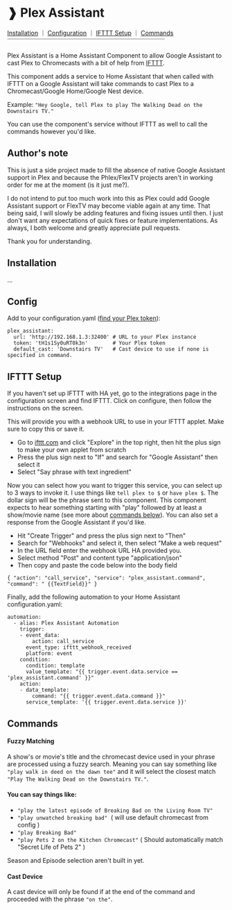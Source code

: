 # ❱ Plex Assistant

[Installation](#installation) ｜ [Configuration](#config) ｜ [IFTTT Setup](#ifttt-setup) ｜ [Commands](#commands)<br>
￣￣￣￣￣￣￣￣￣￣￣￣￣￣￣￣￣￣￣￣￣￣￣￣￣￣<br>

Plex Assistant is a Home Assistant Component to allow Google Assistant to cast Plex to Chromecasts with a bit of help from [IFTTT](https://ifttt.com/).

This component adds a service to Home Assistant that when called with IFTTT on a Google Assistant will take commands to cast Plex to a Chromecast/Google Home/Google Nest device.

Example: `"Hey Google, tell Plex to play The Walking Dead on the Downstairs TV."`

You can use the component's service without IFTTT as well to call the commands however you'd like.

## Author's note
This is just a side project made to fill the absence of native Google Assistant support in Plex and because the Phlex/FlexTV projects aren't in working order for me at the moment (is it just me?).

I do not intend to put too much work into this as Plex could add Google Assistant support or FlexTV may become viable again at any time. That being said, I will slowly be adding features and fixing issues until then. I just don't want any expectations of quick fixes or feature implementations. As always, I both welcome and greatly appreciate pull requests.

Thank you for understanding.

## Installation
...

## Config
Add to your configuration.yaml ([find your Plex token](https://support.plex.tv/articles/204059436-finding-an-authentication-token-x-plex-token/)):
```
plex_assistant:
  url: 'http://192.168.1.3:32400' # URL to your Plex instance
  token: 'tH1s1Sy0uRT0k3n'        # Your Plex token
  default_cast: 'Downstairs TV'   # Cast device to use if none is specified in command.
```

## IFTTT Setup

If you haven't set up IFTTT with HA yet, go to the integrations page in the configuration screen and find IFTTT. Click on configure, then follow the instructions on the screen.

This will provide you with a webhook URL to use in your IFTTT applet. Make sure to copy this or save it.

* Go to [ifttt.com](https://ifttt.com/) and click "Explore" in the top right, then hit the plus sign to make your own applet from scratch
* Press the plus sign next to "If" and search for "Google Assistant" then select it
* Select "Say phrase with text ingredient"

Now you can select how you want to trigger this service, you can select up to 3 ways to invoke it. I use things like `tell plex to $` or `have plex $`. The dollar sign will be the phrase sent to this component. This component expects to hear something starting with "play" followed by at least a show/movie name (see more about [commands below](#commands)). You can also set a response from the Google Assistant if you'd like.

* Hit "Create Trigger" and press the plus sign next to "Then"
* Search for "Webhooks" and select it, then select "Make a web request"
* In the URL field enter the webhook URL HA provided you.
* Select method "Post" and content type "application/json"
* Then copy and paste the code below into the body field

```{ "action": "call_service", "service": "plex_assistant.command", "command": " {{TextField}}" }```

Finally, add the following automation to your Home Assistant configuration.yaml:

```
automation:
  - alias: Plex Assistant Automation
    trigger:
    - event_data:
        action: call_service
      event_type: ifttt_webhook_received
      platform: event
    condition:
      condition: template
      value_template: "{{ trigger.event.data.service == 'plex_assistant.command' }}"
    action:
    - data_template:
        command: "{{ trigger.event.data.command }}"
      service_template: '{{ trigger.event.data.service }}'
```

## Commands

#### Fuzzy Matching
A show's or movie's title and the chromecast device used in your phrase are processed using a fuzzy search. Meaning you can say something like `"play walk in deed on the dawn tee"` and it will select the closest match `"Play The Walking Dead on the Downstairs TV."`.

#### You can say things like:
* `"play the latest episode of Breaking Bad on the Living Room TV"`
* `"play unwatched breaking bad"`  ( will use default chromecast from config )
* `"play Breaking Bad"`
* `"play Pets 2 on the Kitchen Chromecast"` ( Should automatically match "Secret Life of Pets 2" )

Season and Episode selection aren't built in yet.

#### Cast Device
A cast device will only be found if at the end of the command and proceeded with the phrase `"on the"`.
